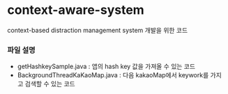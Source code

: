 # context-aware-system
context-based distraction management system 개발을 위한 코드

### 파일 설명
* getHashkeySample.java : 앱의 hash key 값을 가져올 수 있는 코드
* BackgroundThreadKaKaoMap.java : 다음 kakaoMap에서 keywork를 가지고 검색할 수 있는 코드
